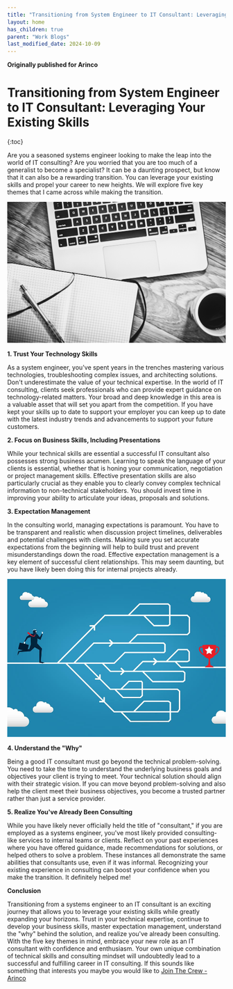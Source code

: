 ```yaml
---
title: "Transitioning from System Engineer to IT Consultant: Leveraging Your Existing Skills"
layout: home
has_children: true
parent: "Work Blogs" 
last_modified_date: 2024-10-09
---
```

**Originally published for Arinco**

# Transitioning from System Engineer to IT Consultant: Leveraging Your Existing Skills

{:toc}

Are you a seasoned systems engineer looking to make the leap into the world of IT consulting? Are you worried that you are too much of a generalist to become a specialist? It can be a daunting prospect, but know that it can also be a rewarding transition. You can leverage your existing skills and propel your career to new heights. We will explore five key themes that I came across while making the transition.

<img src="/assets/blog-images/System-Engineer-Image1.png" alt="The System Engineer" width="600">

**1. Trust Your Technology Skills**

As a system engineer, you've spent years in the trenches mastering various technologies, troubleshooting complex issues, and architecting solutions. Don't underestimate the value of your technical expertise. In the world of IT consulting, clients seek professionals who can provide expert guidance on technology-related matters. Your broad and deep knowledge in this area is a valuable asset that will set you apart from the competition. If you have kept your skills up to date to support your employer you can keep up to date with the latest industry trends and advancements to support your future customers.

**2. Focus on Business Skills, Including Presentations**

While your technical skills are essential a successful IT consultant also possesses strong business acumen. Learning to speak the language of your clients is essential, whether that is honing your communication, negotiation or project management skills. Effective presentation skills are also particularly crucial as they enable you to clearly convey complex technical information to non-technical stakeholders. You should invest time in improving your ability to articulate your ideas, proposals and solutions.


**3. Expectation Management**

In the consulting world, managing expectations is paramount. You have to be transparent and realistic when discussion project timelines, deliverables and potential challenges with clients. Making sure you set accurate expectations from the beginning will help to build trust and prevent misunderstandings down the road. Effective expectation management is a key element of successful client relationships. This may seem daunting, but you have likely been doing this for internal projects already.

<img src="/assets/blog-images/System-Engineer-Image2.png" alt="Expectation Management" width="600">

**4. Understand the "Why"**

Being a good IT consultant must go beyond the technical problem-solving. You need to take the time to understand the underlying business goals and objectives your client is trying to meet. Your technical solution should align with their strategic vision. If you can move beyond problem-solving and also help the client meet their business objectives, you become a trusted partner rather than just a service provider.

**5. Realize You've Already Been Consulting**

While you have likely never officially held the title of "consultant," if you are employed as a systems engineer, you've most likely provided consulting-like services to internal teams or clients. Reflect on your past experiences where you have offered guidance, made recommendations for solutions, or helped others to solve a problem. These instances all demonstrate the same abilities that consultants use, even if it was informal. Recognizing your existing experience in consulting can boost your confidence when you make the transition. It definitely helped me!

**Conclusion**

Transitioning from a systems engineer to an IT consultant is an exciting journey that allows you to leverage your existing skills while greatly expanding your horizons. Trust in your technical expertise, continue to develop your business skills, master expectation management, understand the "why" behind the solution, and realize you've already been consulting. With the five key themes in mind, embrace your new role as an IT consultant with confidence and enthusiasm. Your own unique combination of technical skills and consulting mindset will undoubtedly lead to a successful and fulfilling career in IT consulting. If this sounds like something that interests you maybe you would like to [Join The Crew - Arinco](https://arinco.com.au/join-the-crew/)

